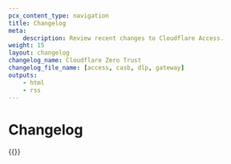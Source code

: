 ```yaml
---
pcx_content_type: navigation
title: Changelog
meta:
    description: Review recent changes to Cloudflare Access.
weight: 15
layout: changelog
changelog_name: Cloudflare Zero Trust
changelog_file_name: [access, casb, dlp, gateway]
outputs:
    - html
    - rss
---
```


# Changelog

<!-- All changelog entries live in associated /data/changelogs/{productName}.yaml. For more details, refer to https://developers.cloudflare.com/style-guide/documentation-content-strategy/content-types/changelog/#yaml-file -->

{{<full-changelog>}}